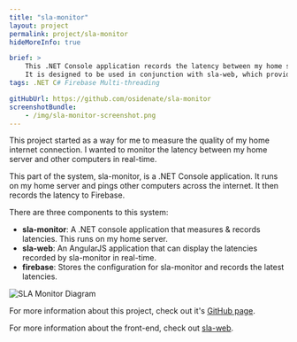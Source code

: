 ```yaml
---
title: "sla-monitor"
layout: project
permalink: project/sla-monitor
hideMoreInfo: true

brief: >
    This .NET Console application records the latency between my home server and other servers across the internet.
    It is designed to be used in conjunction with sla-web, which provides a front-end interface.
tags: .NET C# Firebase Multi-threading

gitHubUrl: https://github.com/osidenate/sla-monitor
screenshotBundle:
    - /img/sla-monitor-screenshot.png
---
```


This project started as a way for me to measure the quality of my home internet connection.
I wanted to monitor the latency between my home server and other computers in real-time.

This part of the system, sla-monitor, is a .NET Console application. It runs on my home server and pings other computers across the internet.
It then records the latency to Firebase.

There are three components to this system:

- **sla-monitor**: A .NET console application that measures & records latencies. This runs on my home server.
- **sla-web**: An AngularJS application that can display the latencies recorded by sla-monitor in real-time.
- **firebase**: Stores the configuration for sla-monitor and records the latest latencies.

![SLA Monitor Diagram](http://websocks.net/img/sla-monitor-diagram.png)

For more information about this project, check out it's [GitHub page](https://github.com/osidenate/sla-monitor).

For more information about the front-end, check out [sla-web](/project/sla-web).
